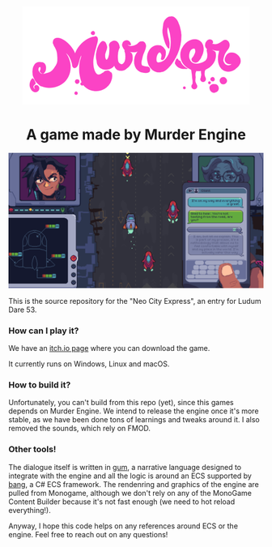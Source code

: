 <p align="center">
<img width="450" src=".github/images/murder_logo.png" alt="Murder logo">
</p>

<h1 align="center">A game made by Murder Engine</h1>

<p align="center">
<img width="800" src=".github/images/screenshot1.png" alt="Screenshot of Neo City Express">
</p>

This is the source repository for the "Neo City Express", an entry for Ludum Dare 53.

### How can I play it?
We have an [itch.io page](https://saint11.itch.io/neo-city-express) where you can download the game. 

It currently runs on Windows, Linux and macOS.

### How to build it?
Unfortunately, you can't build from this repo (yet), since this games depends on Murder Engine. We intend to release the engine once it's more stable, as we have been done tons of learnings and tweaks around it. I also removed the sounds, which rely on FMOD.

### Other tools!
The dialogue itself is written in [gum](https://github.com/isadorasophia/gum), a narrative language designed to integrate with the engine and all the logic is around an ECS supported by [bang](https://github.com/isadorasophia/bang), a C# ECS framework. The rendenring and graphics of the engine are pulled from Monogame, although we don't rely on any of the MonoGame Content Builder because it's not fast enough (we need to hot reload everything!).

Anyway, I hope this code helps on any references around ECS or the engine. Feel free to reach out on any questions!
